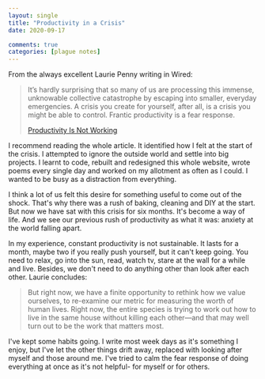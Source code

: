 ```yaml
---
layout: single
title: "Productivity in a Crisis"
date: 2020-09-17

comments: true
categories: [plague notes]
---
```

From the always excellent Laurie Penny writing in Wired:

> It’s hardly surprising that so many of us are processing this immense, unknowable collective catastrophe by escaping into smaller, everyday emergencies. A crisis you create for yourself, after all, is a crisis you might be able to control. Frantic productivity is a fear response.
>
> [Productivity Is Not Working](https://www.wired.com/story/question-productivity-coronavirus/)

I recommend reading the whole article. It identified how I felt at the start of the crisis. I attempted to ignore the outside world and settle into big projects. I  learnt to code, rebuilt and redesigned this whole website, wrote poems every single day and worked on my allotment as often as I could. I wanted to be busy as a distraction from everything.

I think a lot of us felt this desire for something useful to come out of the shock. That's why there was a rush of baking, cleaning and DIY at the start. But now we have sat with this crisis for six months. It's become a way of life. And we see our previous rush of productivity as what it was: anxiety at the world falling apart.

In my experience, constant productivity is not sustainable. It lasts for a month, maybe two if you really push yourself, but it can't keep going. You need to relax, go into the sun, read, watch tv, stare at the wall for a while and live. Besides, we don't need to do anything other than look after each other. Laurie concludes:

> But right now, we have a finite opportunity to rethink how we value ourselves, to re-examine our metric for measuring the worth of human lives. Right now, the entire species is trying to work out how to live in the same house without killing each other—and that may well turn out to be the work that matters most.

I've kept some habits going. I write most week days as it's something I enjoy, but I've let the other things drift away, replaced with looking after myself and those around me. I've tried to calm  the fear response of doing everything at once as it's not helpful- for myself or for others.
